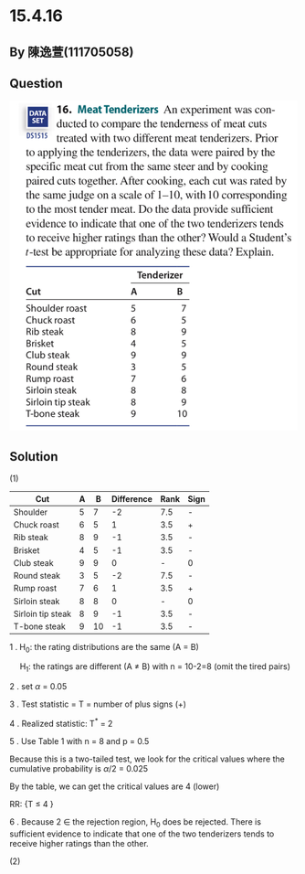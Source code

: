 # 15.4.16

## By 陳逸萱(111705058)

## Question

![image](https://github.com/HWTeng-Course/202402-Statistics/blob/main/Images/15.4.16.jpg?raw=true)

## Solution

(1)

| Cut                | A          | B          | Difference    | Rank        | Sign        |
| ------------------ | ---------- | ---------- | ------------- | ----------- | ----------- | 
| Shoulder           | 5          | 7          | -2            | 7.5         | -           |
| Chuck roast        | 6          | 5          |  1            | 3.5         | +           |
| Rib steak          | 8          | 9          | -1            | 3.5         | -           |
| Brisket            | 4          | 5          | -1            | 3.5         | -           |
| Club steak         | 9          | 9          |  0            | -           | 0           |
| Round steak        | 3          | 5          | -2            | 7.5         | -           |
| Rump roast         | 7          | 6          |  1            | 3.5         | +           |
| Sirloin steak      | 8          | 8          |  0            | -           | 0           |
| Sirloin tip steak  | 8          | 9          | -1            | 3.5         | -           |
| T-bone steak       | 9          | 10         | -1            | 3.5         | -           |

1 .
 H<sub>0</sub>: the rating distributions are the same (A = B)

 &emsp;
 H<sub>1</sub>: the ratings are different (A $\neq$ B)   with n = 10-2=8 (omit the tired pairs)

2 . set $\alpha$ = 0.05

3 . Test statistic = T = number of plus signs (+)

4 . Realized statistic: T<sup>*</sup> = 2

5 . Use Table 1 with n = 8 and p = 0.5

Because this is a two-tailed test, we look for the critical values where the cumulative probability is $\alpha$/2 = 0.025


By the table, we can get the critical values are 4 (lower)

RR: {T &le; 4 }

6 . Because 2 &in; the rejection region, H<sub>0</sub> does be rejected. There is sufficient evidence to indicate that one of the two tenderizers tends to receive higher ratings than the other.

(2)
